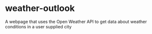 # weather-outlook
A webpage that uses the Open Weather API to get data about weather conditions in a user supplied city 
